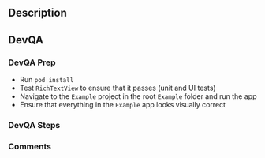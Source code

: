 ## Description
<!-- Add a bulleted list of items changed or added -->


## DevQA

### DevQA Prep
<!-- Delete items that do not apply. -->
- Run `pod install`
- Test `RichTextView` to ensure that it passes (unit and UI tests)
- Navigate to the `Example` project in the root `Example` folder and run the app
- Ensure that everything in the `Example` app looks visually correct


### DevQA Steps
<!-- Fill in steps to DevQA this PR here -->



### Comments
<!-- Any other comments you want to include for reviewers. -->


